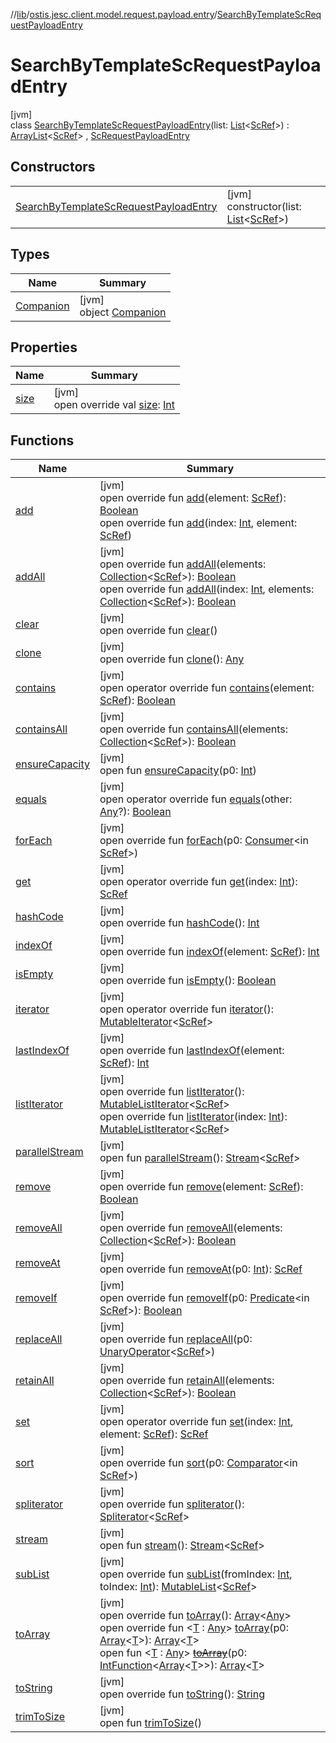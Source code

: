 //[lib](../../../index.md)/[ostis.jesc.client.model.request.payload.entry](../index.md)/[SearchByTemplateScRequestPayloadEntry](index.md)

# SearchByTemplateScRequestPayloadEntry

[jvm]\
class [SearchByTemplateScRequestPayloadEntry](index.md)(list: [List](https://kotlinlang.org/api/latest/jvm/stdlib/kotlin.collections/-list/index.html)&lt;[ScRef](../../ostis.jesc.client.model.ref/-sc-ref/index.md)&gt;) : [ArrayList](https://docs.oracle.com/javase/8/docs/api/java/util/ArrayList.html)&lt;[ScRef](../../ostis.jesc.client.model.ref/-sc-ref/index.md)&gt; , [ScRequestPayloadEntry](../-sc-request-payload-entry/index.md)

## Constructors

| | |
|---|---|
| [SearchByTemplateScRequestPayloadEntry](-search-by-template-sc-request-payload-entry.md) | [jvm]<br>constructor(list: [List](https://kotlinlang.org/api/latest/jvm/stdlib/kotlin.collections/-list/index.html)&lt;[ScRef](../../ostis.jesc.client.model.ref/-sc-ref/index.md)&gt;) |

## Types

| Name | Summary |
|---|---|
| [Companion](-companion/index.md) | [jvm]<br>object [Companion](-companion/index.md) |

## Properties

| Name | Summary |
|---|---|
| [size](../../ostis.jesc.client.model.response.payload/-list-sc-response-payload/index.md#1363994755%2FProperties%2F1299105613) | [jvm]<br>open override val [size](../../ostis.jesc.client.model.response.payload/-list-sc-response-payload/index.md#1363994755%2FProperties%2F1299105613): [Int](https://kotlinlang.org/api/latest/jvm/stdlib/kotlin/-int/index.html) |

## Functions

| Name | Summary |
|---|---|
| [add](index.md#1732518142%2FFunctions%2F1299105613) | [jvm]<br>open override fun [add](index.md#1732518142%2FFunctions%2F1299105613)(element: [ScRef](../../ostis.jesc.client.model.ref/-sc-ref/index.md)): [Boolean](https://kotlinlang.org/api/latest/jvm/stdlib/kotlin/-boolean/index.html)<br>open override fun [add](index.md#-11411001%2FFunctions%2F1299105613)(index: [Int](https://kotlinlang.org/api/latest/jvm/stdlib/kotlin/-int/index.html), element: [ScRef](../../ostis.jesc.client.model.ref/-sc-ref/index.md)) |
| [addAll](index.md#-66237761%2FFunctions%2F1299105613) | [jvm]<br>open override fun [addAll](index.md#-66237761%2FFunctions%2F1299105613)(elements: [Collection](https://kotlinlang.org/api/latest/jvm/stdlib/kotlin.collections/-collection/index.html)&lt;[ScRef](../../ostis.jesc.client.model.ref/-sc-ref/index.md)&gt;): [Boolean](https://kotlinlang.org/api/latest/jvm/stdlib/kotlin/-boolean/index.html)<br>open override fun [addAll](index.md#-1024597992%2FFunctions%2F1299105613)(index: [Int](https://kotlinlang.org/api/latest/jvm/stdlib/kotlin/-int/index.html), elements: [Collection](https://kotlinlang.org/api/latest/jvm/stdlib/kotlin.collections/-collection/index.html)&lt;[ScRef](../../ostis.jesc.client.model.ref/-sc-ref/index.md)&gt;): [Boolean](https://kotlinlang.org/api/latest/jvm/stdlib/kotlin/-boolean/index.html) |
| [clear](../../ostis.jesc.client.model.response.payload/-list-sc-response-payload/index.md#-24309431%2FFunctions%2F1299105613) | [jvm]<br>open override fun [clear](../../ostis.jesc.client.model.response.payload/-list-sc-response-payload/index.md#-24309431%2FFunctions%2F1299105613)() |
| [clone](../../ostis.jesc.client.model.response.payload/-list-sc-response-payload/index.md#936115257%2FFunctions%2F1299105613) | [jvm]<br>open override fun [clone](../../ostis.jesc.client.model.response.payload/-list-sc-response-payload/index.md#936115257%2FFunctions%2F1299105613)(): [Any](https://kotlinlang.org/api/latest/jvm/stdlib/kotlin/-any/index.html) |
| [contains](index.md#-1354487282%2FFunctions%2F1299105613) | [jvm]<br>open operator override fun [contains](index.md#-1354487282%2FFunctions%2F1299105613)(element: [ScRef](../../ostis.jesc.client.model.ref/-sc-ref/index.md)): [Boolean](https://kotlinlang.org/api/latest/jvm/stdlib/kotlin/-boolean/index.html) |
| [containsAll](index.md#-1478116156%2FFunctions%2F1299105613) | [jvm]<br>open override fun [containsAll](index.md#-1478116156%2FFunctions%2F1299105613)(elements: [Collection](https://kotlinlang.org/api/latest/jvm/stdlib/kotlin.collections/-collection/index.html)&lt;[ScRef](../../ostis.jesc.client.model.ref/-sc-ref/index.md)&gt;): [Boolean](https://kotlinlang.org/api/latest/jvm/stdlib/kotlin/-boolean/index.html) |
| [ensureCapacity](../../ostis.jesc.client.model.response.payload/-list-sc-response-payload/index.md#-1361101014%2FFunctions%2F1299105613) | [jvm]<br>open fun [ensureCapacity](../../ostis.jesc.client.model.response.payload/-list-sc-response-payload/index.md#-1361101014%2FFunctions%2F1299105613)(p0: [Int](https://kotlinlang.org/api/latest/jvm/stdlib/kotlin/-int/index.html)) |
| [equals](../../ostis.jesc.client.model.response.payload/-list-sc-response-payload/index.md#346489373%2FFunctions%2F1299105613) | [jvm]<br>open operator override fun [equals](../../ostis.jesc.client.model.response.payload/-list-sc-response-payload/index.md#346489373%2FFunctions%2F1299105613)(other: [Any](https://kotlinlang.org/api/latest/jvm/stdlib/kotlin/-any/index.html)?): [Boolean](https://kotlinlang.org/api/latest/jvm/stdlib/kotlin/-boolean/index.html) |
| [forEach](index.md#798585391%2FFunctions%2F1299105613) | [jvm]<br>open override fun [forEach](index.md#798585391%2FFunctions%2F1299105613)(p0: [Consumer](https://docs.oracle.com/javase/8/docs/api/java/util/function/Consumer.html)&lt;in [ScRef](../../ostis.jesc.client.model.ref/-sc-ref/index.md)&gt;) |
| [get](../../ostis.jesc.client.model.response.payload/-list-sc-response-payload/index.md#1986850878%2FFunctions%2F1299105613) | [jvm]<br>open operator override fun [get](../../ostis.jesc.client.model.response.payload/-list-sc-response-payload/index.md#1986850878%2FFunctions%2F1299105613)(index: [Int](https://kotlinlang.org/api/latest/jvm/stdlib/kotlin/-int/index.html)): [ScRef](../../ostis.jesc.client.model.ref/-sc-ref/index.md) |
| [hashCode](../../ostis.jesc.client.model.response.payload/-list-sc-response-payload/index.md#1992679977%2FFunctions%2F1299105613) | [jvm]<br>open override fun [hashCode](../../ostis.jesc.client.model.response.payload/-list-sc-response-payload/index.md#1992679977%2FFunctions%2F1299105613)(): [Int](https://kotlinlang.org/api/latest/jvm/stdlib/kotlin/-int/index.html) |
| [indexOf](index.md#2018107686%2FFunctions%2F1299105613) | [jvm]<br>open override fun [indexOf](index.md#2018107686%2FFunctions%2F1299105613)(element: [ScRef](../../ostis.jesc.client.model.ref/-sc-ref/index.md)): [Int](https://kotlinlang.org/api/latest/jvm/stdlib/kotlin/-int/index.html) |
| [isEmpty](../../ostis.jesc.client.model.response.payload/-list-sc-response-payload/index.md#996273107%2FFunctions%2F1299105613) | [jvm]<br>open override fun [isEmpty](../../ostis.jesc.client.model.response.payload/-list-sc-response-payload/index.md#996273107%2FFunctions%2F1299105613)(): [Boolean](https://kotlinlang.org/api/latest/jvm/stdlib/kotlin/-boolean/index.html) |
| [iterator](../../ostis.jesc.client.model.response.payload/-list-sc-response-payload/index.md#204273974%2FFunctions%2F1299105613) | [jvm]<br>open operator override fun [iterator](../../ostis.jesc.client.model.response.payload/-list-sc-response-payload/index.md#204273974%2FFunctions%2F1299105613)(): [MutableIterator](https://kotlinlang.org/api/latest/jvm/stdlib/kotlin.collections/-mutable-iterator/index.html)&lt;[ScRef](../../ostis.jesc.client.model.ref/-sc-ref/index.md)&gt; |
| [lastIndexOf](index.md#-791353936%2FFunctions%2F1299105613) | [jvm]<br>open override fun [lastIndexOf](index.md#-791353936%2FFunctions%2F1299105613)(element: [ScRef](../../ostis.jesc.client.model.ref/-sc-ref/index.md)): [Int](https://kotlinlang.org/api/latest/jvm/stdlib/kotlin/-int/index.html) |
| [listIterator](../../ostis.jesc.client.model.response.payload/-list-sc-response-payload/index.md#-1172936520%2FFunctions%2F1299105613) | [jvm]<br>open override fun [listIterator](../../ostis.jesc.client.model.response.payload/-list-sc-response-payload/index.md#-1172936520%2FFunctions%2F1299105613)(): [MutableListIterator](https://kotlinlang.org/api/latest/jvm/stdlib/kotlin.collections/-mutable-list-iterator/index.html)&lt;[ScRef](../../ostis.jesc.client.model.ref/-sc-ref/index.md)&gt;<br>open override fun [listIterator](../../ostis.jesc.client.model.response.payload/-list-sc-response-payload/index.md#1119542358%2FFunctions%2F1299105613)(index: [Int](https://kotlinlang.org/api/latest/jvm/stdlib/kotlin/-int/index.html)): [MutableListIterator](https://kotlinlang.org/api/latest/jvm/stdlib/kotlin.collections/-mutable-list-iterator/index.html)&lt;[ScRef](../../ostis.jesc.client.model.ref/-sc-ref/index.md)&gt; |
| [parallelStream](../../ostis.jesc.memory.struct/-sc-element-set-impl/index.md#-1592339412%2FFunctions%2F1299105613) | [jvm]<br>open fun [parallelStream](../../ostis.jesc.memory.struct/-sc-element-set-impl/index.md#-1592339412%2FFunctions%2F1299105613)(): [Stream](https://docs.oracle.com/javase/8/docs/api/java/util/stream/Stream.html)&lt;[ScRef](../../ostis.jesc.client.model.ref/-sc-ref/index.md)&gt; |
| [remove](index.md#655773299%2FFunctions%2F1299105613) | [jvm]<br>open override fun [remove](index.md#655773299%2FFunctions%2F1299105613)(element: [ScRef](../../ostis.jesc.client.model.ref/-sc-ref/index.md)): [Boolean](https://kotlinlang.org/api/latest/jvm/stdlib/kotlin/-boolean/index.html) |
| [removeAll](index.md#1646516980%2FFunctions%2F1299105613) | [jvm]<br>open override fun [removeAll](index.md#1646516980%2FFunctions%2F1299105613)(elements: [Collection](https://kotlinlang.org/api/latest/jvm/stdlib/kotlin.collections/-collection/index.html)&lt;[ScRef](../../ostis.jesc.client.model.ref/-sc-ref/index.md)&gt;): [Boolean](https://kotlinlang.org/api/latest/jvm/stdlib/kotlin/-boolean/index.html) |
| [removeAt](../../ostis.jesc.client.model.response.payload/-list-sc-response-payload/index.md#-2012790965%2FFunctions%2F1299105613) | [jvm]<br>open override fun [removeAt](../../ostis.jesc.client.model.response.payload/-list-sc-response-payload/index.md#-2012790965%2FFunctions%2F1299105613)(p0: [Int](https://kotlinlang.org/api/latest/jvm/stdlib/kotlin/-int/index.html)): [ScRef](../../ostis.jesc.client.model.ref/-sc-ref/index.md) |
| [removeIf](index.md#1488525335%2FFunctions%2F1299105613) | [jvm]<br>open override fun [removeIf](index.md#1488525335%2FFunctions%2F1299105613)(p0: [Predicate](https://docs.oracle.com/javase/8/docs/api/java/util/function/Predicate.html)&lt;in [ScRef](../../ostis.jesc.client.model.ref/-sc-ref/index.md)&gt;): [Boolean](https://kotlinlang.org/api/latest/jvm/stdlib/kotlin/-boolean/index.html) |
| [replaceAll](index.md#1681482655%2FFunctions%2F1299105613) | [jvm]<br>open override fun [replaceAll](index.md#1681482655%2FFunctions%2F1299105613)(p0: [UnaryOperator](https://docs.oracle.com/javase/8/docs/api/java/util/function/UnaryOperator.html)&lt;[ScRef](../../ostis.jesc.client.model.ref/-sc-ref/index.md)&gt;) |
| [retainAll](index.md#-669224971%2FFunctions%2F1299105613) | [jvm]<br>open override fun [retainAll](index.md#-669224971%2FFunctions%2F1299105613)(elements: [Collection](https://kotlinlang.org/api/latest/jvm/stdlib/kotlin.collections/-collection/index.html)&lt;[ScRef](../../ostis.jesc.client.model.ref/-sc-ref/index.md)&gt;): [Boolean](https://kotlinlang.org/api/latest/jvm/stdlib/kotlin/-boolean/index.html) |
| [set](index.md#-1715186010%2FFunctions%2F1299105613) | [jvm]<br>open operator override fun [set](index.md#-1715186010%2FFunctions%2F1299105613)(index: [Int](https://kotlinlang.org/api/latest/jvm/stdlib/kotlin/-int/index.html), element: [ScRef](../../ostis.jesc.client.model.ref/-sc-ref/index.md)): [ScRef](../../ostis.jesc.client.model.ref/-sc-ref/index.md) |
| [sort](index.md#893552425%2FFunctions%2F1299105613) | [jvm]<br>open override fun [sort](index.md#893552425%2FFunctions%2F1299105613)(p0: [Comparator](https://docs.oracle.com/javase/8/docs/api/java/util/Comparator.html)&lt;in [ScRef](../../ostis.jesc.client.model.ref/-sc-ref/index.md)&gt;) |
| [spliterator](../../ostis.jesc.client.model.response.payload/-list-sc-response-payload/index.md#1642634169%2FFunctions%2F1299105613) | [jvm]<br>open override fun [spliterator](../../ostis.jesc.client.model.response.payload/-list-sc-response-payload/index.md#1642634169%2FFunctions%2F1299105613)(): [Spliterator](https://docs.oracle.com/javase/8/docs/api/java/util/Spliterator.html)&lt;[ScRef](../../ostis.jesc.client.model.ref/-sc-ref/index.md)&gt; |
| [stream](../../ostis.jesc.memory.struct/-sc-element-set-impl/index.md#135225651%2FFunctions%2F1299105613) | [jvm]<br>open fun [stream](../../ostis.jesc.memory.struct/-sc-element-set-impl/index.md#135225651%2FFunctions%2F1299105613)(): [Stream](https://docs.oracle.com/javase/8/docs/api/java/util/stream/Stream.html)&lt;[ScRef](../../ostis.jesc.client.model.ref/-sc-ref/index.md)&gt; |
| [subList](../../ostis.jesc.client.model.response.payload/-list-sc-response-payload/index.md#-1861460857%2FFunctions%2F1299105613) | [jvm]<br>open override fun [subList](../../ostis.jesc.client.model.response.payload/-list-sc-response-payload/index.md#-1861460857%2FFunctions%2F1299105613)(fromIndex: [Int](https://kotlinlang.org/api/latest/jvm/stdlib/kotlin/-int/index.html), toIndex: [Int](https://kotlinlang.org/api/latest/jvm/stdlib/kotlin/-int/index.html)): [MutableList](https://kotlinlang.org/api/latest/jvm/stdlib/kotlin.collections/-mutable-list/index.html)&lt;[ScRef](../../ostis.jesc.client.model.ref/-sc-ref/index.md)&gt; |
| [toArray](../../ostis.jesc.client.model.response.payload/-list-sc-response-payload/index.md#776741336%2FFunctions%2F1299105613) | [jvm]<br>open override fun [toArray](../../ostis.jesc.client.model.response.payload/-list-sc-response-payload/index.md#776741336%2FFunctions%2F1299105613)(): [Array](https://kotlinlang.org/api/latest/jvm/stdlib/kotlin/-array/index.html)&lt;[Any](https://kotlinlang.org/api/latest/jvm/stdlib/kotlin/-any/index.html)&gt;<br>open override fun &lt;[T](../../ostis.jesc.client.model.response.payload/-list-sc-response-payload/index.md#-268358819%2FFunctions%2F1299105613) : [Any](https://kotlinlang.org/api/latest/jvm/stdlib/kotlin/-any/index.html)&gt; [toArray](../../ostis.jesc.client.model.response.payload/-list-sc-response-payload/index.md#-268358819%2FFunctions%2F1299105613)(p0: [Array](https://kotlinlang.org/api/latest/jvm/stdlib/kotlin/-array/index.html)&lt;[T](../../ostis.jesc.client.model.response.payload/-list-sc-response-payload/index.md#-268358819%2FFunctions%2F1299105613)&gt;): [Array](https://kotlinlang.org/api/latest/jvm/stdlib/kotlin/-array/index.html)&lt;[T](../../ostis.jesc.client.model.response.payload/-list-sc-response-payload/index.md#-268358819%2FFunctions%2F1299105613)&gt;<br>open fun &lt;[T](../../ostis.jesc.memory.struct/-sc-element-set-impl/index.md#-1215154575%2FFunctions%2F1299105613) : [Any](https://kotlinlang.org/api/latest/jvm/stdlib/kotlin/-any/index.html)&gt; [~~toArray~~](../../ostis.jesc.memory.struct/-sc-element-set-impl/index.md#-1215154575%2FFunctions%2F1299105613)(p0: [IntFunction](https://docs.oracle.com/javase/8/docs/api/java/util/function/IntFunction.html)&lt;[Array](https://kotlinlang.org/api/latest/jvm/stdlib/kotlin/-array/index.html)&lt;[T](../../ostis.jesc.memory.struct/-sc-element-set-impl/index.md#-1215154575%2FFunctions%2F1299105613)&gt;&gt;): [Array](https://kotlinlang.org/api/latest/jvm/stdlib/kotlin/-array/index.html)&lt;[T](../../ostis.jesc.memory.struct/-sc-element-set-impl/index.md#-1215154575%2FFunctions%2F1299105613)&gt; |
| [toString](../../ostis.jesc.client.model.response.payload/-list-sc-response-payload/index.md#-42557405%2FFunctions%2F1299105613) | [jvm]<br>open override fun [toString](../../ostis.jesc.client.model.response.payload/-list-sc-response-payload/index.md#-42557405%2FFunctions%2F1299105613)(): [String](https://kotlinlang.org/api/latest/jvm/stdlib/kotlin/-string/index.html) |
| [trimToSize](../../ostis.jesc.client.model.response.payload/-list-sc-response-payload/index.md#130278918%2FFunctions%2F1299105613) | [jvm]<br>open fun [trimToSize](../../ostis.jesc.client.model.response.payload/-list-sc-response-payload/index.md#130278918%2FFunctions%2F1299105613)() |

